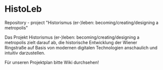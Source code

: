 # HistoLeb

Repository - project "Historismus (er-)leben: becoming/creating/designing a metropolis"

Das Projekt Historismus (er-)leben: becoming/creating/designing a metropolis zielt darauf ab, die historische Entwicklung der Wiener Ringstraße auf Basis von modernen digitalen Technologien anschaulich und intuitiv darzustellen.

Für unseren Projektplan bitte Wiki durchsehen!
